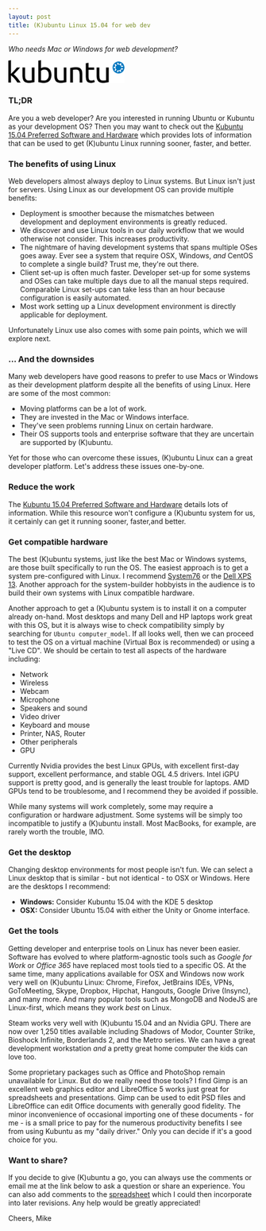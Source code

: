 ```yaml
---
layout: post
title: (K)ubuntu Linux 15.04 for web dev
---
```

*Who needs Mac or Windows for web development?*

![(K)ubuntu Linux](/images/2015-08-23-kubuntu.png)


### TL;DR

Are you a web developer?  Are you interested in running Ubuntu or
Kubuntu as your development OS? Then you may want to check out the
[Kubuntu 15.04 Preferred Software and Hardware](https://docs.google.com/spreadsheets/d/1kLIYKYRsan_nvqGSZF-xJNxMkivH7uNdd6F-xY0hAUM/pubhtml)
which provides lots of information that can be used to get (K)ubuntu Linux
running sooner, faster, and better.

### The benefits of using Linux

Web developers almost always deploy to Linux systems.
But Linux isn't just for servers.  Using Linux as our development OS 
can provide multiple benefits:

- Deployment is smoother because the mismatches between
  development and deployment environments is greatly reduced.
- We discover and use Linux tools in our daily workflow that
  we would otherwise not consider. This increases
  productivity.
- The nightmare of having development systems that spans multiple OSes
  goes away.  Ever see a system that require OSX, Windows,
  *and* CentOS to complete a single build?  Trust me, they're out there.
- Client set-up is often much faster.  Developer set-up for some
  systems and OSes can take multiple days due to all the manual steps required.
  Comparable Linux set-ups can take less than an hour because
  configuration is easily automated.
- Most work setting up a Linux development environment is directly
  applicable for deployment.

Unfortunately Linux use also comes with some pain points, which we will
explore next.

### ... And the downsides

Many web developers have good reasons to prefer to use Macs or Windows as
their development platform despite all the benefits of using Linux.
Here are some of the most common:

- Moving platforms can be a lot of work.
- They are invested in the Mac or Windows interface.
- They've seen problems running Linux on certain hardware.
- Their OS supports tools and enterprise software that they are uncertain are supported by (K)ubuntu.

Yet for those who can overcome these issues, (K)ubuntu Linux can a great developer platform.  Let's address these issues one-by-one.

### Reduce the work

The [Kubuntu 15.04 Preferred Software and Hardware](https://docs.google.com/spreadsheets/d/1kLIYKYRsan_nvqGSZF-xJNxMkivH7uNdd6F-xY0hAUM/pubhtml)
details lots of information.  While this resource won't configure a (K)ubuntu system for us, it certainly can get it running sooner, faster,and better.  

### Get compatible hardware

The best (K)ubuntu systems, just like the best Mac or Windows systems, are those built
specifically to run the OS. The easiest approach is to get a system
pre-configured with Linux. I recommend [System76](https://system76.com/)
or the [Dell XPS 13](http://www.dell.com/us/business/p/xps-13-linux/pd).
Another approach for the system-builder hobbyists in the audience is to
build their own systems with Linux compatible hardware.

Another approach to get a (K)ubuntu system is to install it on a computer
already on-hand.  Most desktops and many Dell and HP laptops work great with this OS,
but it is always wise to check compatibility simply by searching for `Ubuntu
computer_model`. If all looks well, then we can proceed to test the OS on
a virtual machine (Virtual Box is recommended) or using a "Live CD".
We should be certain to test all aspects of the hardware including:

- Network
- Wireless
- Webcam
- Microphone
- Speakers and sound
- Video driver
- Keyboard and mouse
- Printer, NAS, Router
- Other peripherals
- GPU

Currently Nvidia provides the best Linux GPUs, with excellent first-day support, 
excellent performance, and stable OGL 4.5 drivers. Intel iGPU support is pretty good, 
and is generally the least trouble for laptops. AMD GPUs tend to be troublesome, and I
recommend they be avoided if possible.

While many systems will work completely, some may require a configuration or
hardware adjustment.  Some systems will be simply too incompatible to justify
a (K)ubuntu install.  Most MacBooks, for example, are rarely worth the trouble,
IMO.

### Get the desktop

Changing desktop environments for most people isn't fun.
We can select a Linux desktop that is similar - but not identical -
to OSX or Windows.  Here are the desktops I recommend:

- **Windows:** Consider Kubuntu 15.04 with the KDE 5 desktop
- **OSX:** Consider Ubuntu 15.04 with either the Unity or Gnome
  interface.

### Get the tools

Getting developer and enterprise tools on Linux has never been easier.
Software has evolved to where platform-agnostic tools such as *Google for Work* 
or *Office 365* have replaced most tools tied to a specific OS.  At the same time,
many applications available for OSX and Windows now work very well on 
(K)ubuntu Linux: Chrome, Firefox, JetBrains IDEs, VPNs, GoToMeeting, Skype,
Dropbox, Hipchat, Hangouts, Google Drive (Insync), and many more.  And many popular
tools such as MongoDB and NodeJS are Linux-first, which means they work
*best* on Linux.

Steam works very well with (K)ubuntu 15.04 and an Nvidia GPU.  There are now 
over 1,250 titles available including Shadows of Modor, Counter Strike, Bioshock Infinite,
Borderlands 2, and the Metro series.  We can have a great development workstation *and* 
a pretty great home computer the kids can love too.

Some proprietary packages such as Office and PhotoShop remain unavailable
for Linux.  But do we really need those tools? I find Gimp is an excellent web graphics
editor and LibreOffice 5 works just great for spreadsheets and presentations. Gimp can be used to
edit PSD files and LibreOffice can edit Office documents with generally good fidelity.
The minor inconvenience of occasional importing one of these documents - for me - is a small
price to pay for the numerous productivity benefits I see from using Kubuntu as my "daily driver."
Only you can decide if it's a good choice for you.

### Want to share?

If you decide to give (K)ubuntu a go, you can always use the comments or email me at
the link below to ask a question or share an experience.  You can also add
comments to the
[spreadsheet](https://docs.google.com/spreadsheets/d/1kLIYKYRsan_nvqGSZF-xJNxMkivH7uNdd6F-xY0hAUM/pubhtml)
which I could then incorporate into later revisions.  Any help would be greatly appreciated!

Cheers, Mike

